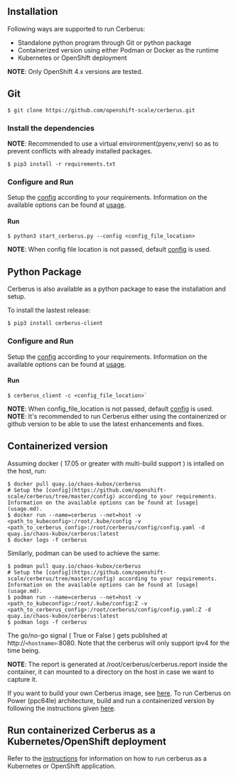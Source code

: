 ## Installation

Following ways are supported to run Cerberus:

- Standalone python program through Git or python package
- Containerized version using either Podman or Docker as the runtime
- Kubernetes or OpenShift deployment

**NOTE**: Only OpenShift 4.x versions are tested.


## Git
```
$ git clone https://github.com/openshift-scale/cerberus.git
```

### Install the dependencies
**NOTE**: Recommended to use a virtual environment(pyenv,venv) so as to prevent conflicts with already installed packages.
```
$ pip3 install -r requirements.txt
```

### Configure and Run
Setup the [config](https://github.com/openshift-scale/cerberus/tree/master/config) according to your requirements. Information on the available options can be found at [usage](usage.md).

#### Run
```
$ python3 start_cerberus.py --config <config_file_location>
```

**NOTE**: When config file location is not passed, default [config](https://github.com/openshift-scale/cerberus/tree/master/config) is used.


## Python Package
Cerberus is also available as a python package to ease the installation and setup.

To install the lastest release:

```
$ pip3 install cerberus-client
```

### Configure and Run
Setup the [config](https://github.com/openshift-scale/cerberus/tree/master/config) according to your requirements. Information on the available options can be found at [usage](usage.md).

#### Run
```
$ cerberus_client -c <config_file_location>`
```

**NOTE**: When config_file_location is not passed, default [config](https://github.com/openshift-scale/cerberus/tree/master/config) is used.
**NOTE**: It's recommended to run Cerberus either using the containerized  or github version to be able to use the latest enhancements and fixes.

## Containerized version

Assuming docker ( 17.05 or greater with multi-build support ) is intalled on the host, run:
```
$ docker pull quay.io/chaos-kubox/cerberus
# Setup the [config](https://github.com/openshift-scale/cerberus/tree/master/config) according to your requirements. Information on the available options can be found at [usage](usage.md).
$ docker run --name=cerberus --net=host -v <path_to_kubeconfig>:/root/.kube/config -v <path_to_cerberus_config>:/root/cerberus/config/config.yaml -d quay.io/chaos-kubox/cerberus:latest
$ docker logs -f cerberus
```

Similarly, podman can be used to achieve the same:
```
$ podman pull quay.io/chaos-kubox/cerberus
# Setup the [config](https://github.com/openshift-scale/cerberus/tree/master/config) according to your requirements. Information on the available options can be found at [usage](usage.md).
$ podman run --name=cerberus --net=host -v <path_to_kubeconfig>:/root/.kube/config:Z -v <path_to_cerberus_config>:/root/cerberus/config/config.yaml:Z -d quay.io/chaos-kubox/cerberus:latest
$ podman logs -f cerberus
```

The go/no-go signal ( True or False ) gets published at http://`<hostname>`:8080. Note that the cerberus will only support ipv4 for the time being.

**NOTE**: The report is generated at /root/cerberus/cerberus.report inside the container, it can mounted to a directory on the host in case we want to capture it.

If you want to build your own Cerberus image, see [here](https://github.com/cloud-bulldozer/cerberus/tree/master/containers/build_own_image-README.md).
To run Cerberus on Power (ppc64le) architecture, build and run a containerized version by following the instructions given [here](https://github.com/cloud-bulldozer/cerberus/tree/master/containers/build_own_image-README.md).

## Run containerized Cerberus as a Kubernetes/OpenShift deployment
Refer to the [instructions](https://github.com/openshift-scale/cerberus/blob/master/containers/README.md#cerberus-as-a-kubernetesopenshift-application) for information on how to run cerberus as a Kubernetes or OpenShift application.
